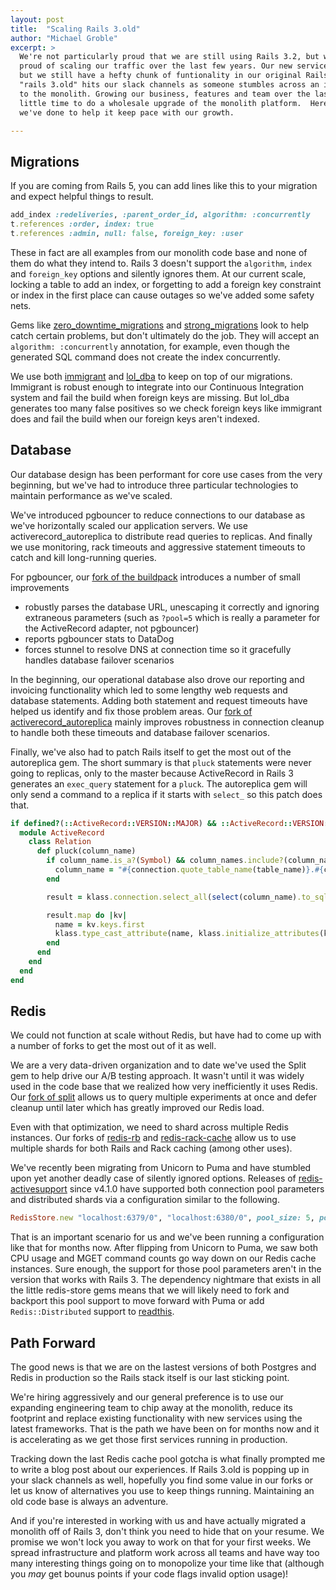 ```yaml
---
layout: post
title:  "Scaling Rails 3.old"
author: "Michael Groble"
excerpt: >
  We're not particularly proud that we are still using Rails 3.2, but we _are_ extremely
  proud of scaling our traffic over the last few years. Our new services are built in Rails 5,
  but we still have a hefty chunk of funtionality in our original Rails 3.x monolith. A rueful
  "rails 3.old" hits our slack channels as someone stumbles across an issue as they switch back
  to the monolith. Growing our business, features and team over the last few years has left
  little time to do a wholesale upgrade of the monolith platform.  Here are some tactial things
  we've done to help it keep pace with our growth.

---
```


## Migrations
If you are coming from Rails 5, you can add lines like this to your migration and expect helpful things to result.

```ruby
add_index :redeliveries, :parent_order_id, algorithm: :concurrently
t.references :order, index: true
t.references :admin, null: false, foreign_key: :user
```

These in fact are all examples from our monolith code base and none of them do what they intend to.  Rails 3 doesn't
support the `algorithm`, `index` and `foreign_key` options and silently ignores them.  At our current scale, locking
a table to add an index, or forgetting to add a foreign key constraint or index in the first place can cause outages
so we've added some safety nets.

Gems like [zero_downtime_migrations](https://github.com/LendingHome/zero_downtime_migrations) and
[strong_migrations](https://github.com/ankane/strong_migrations) look to help catch certain problems, but don't ultimately
do the job.  They will accept an `algorithm: :concurrently` annotation, for example, even though the generated SQL command does
not create the index concurrently.

We use both [immigrant](https://github.com/jenseng/immigrant) and [lol_dba](https://github.com/plentz/lol_dba) to keep
on top of our migrations.  Immigrant is robust enough to integrate into our Continuous Integration system and fail the
build when foreign keys are missing.  But lol_dba generates too many false positives so we check foreign keys like
immigrant does and fail the build when our foreign keys aren't indexed.

## Database
Our database design has been performant for core use cases from the very beginning, but we've had to introduce three
particular technologies to maintain performance as we've scaled.

We've introduced pgbouncer to reduce connections to our database as we've horizontally scaled our application servers.
We use activerecord_autoreplica to distribute read queries to replicas.  And finally we use monitoring, rack timeouts
and aggressive statement timeouts to catch and kill long-running queries.

For pgbouncer, our [fork of the buildpack](https://github.com/deliveroo/heroku-buildpack-pgbouncer/tree/resolve-stunnel-dns-at-connection-time-idle-settings)
introduces a number of small improvements

* robustly parses the database URL, unescaping it correctly and ignoring extraneous parameters (such as `?pool=5` which
  is really a parameter for the ActiveRecord adapter, not pgbouncer)
* reports pgbouncer stats to DataDog
* forces stunnel to resolve DNS at connection time so it gracefully handles database failover scenarios

In the beginning, our operational database also drove our reporting and invoicing functionality which led to some lengthy
web requests and database statements. Adding both statement and request timeouts have helped us identify and fix those
problem areas.  Our [fork of activerecord_autoreplica](https://github.com/deliveroo/activerecord_autoreplica) mainly
improves robustness in connection cleanup to handle both these timeouts and database failover scenarios.

Finally, we've also had to patch Rails itself to get the most out of the autoreplica gem.  The short summary is
that `pluck` statements were never going to replicas, only to the master because ActiveRecord in Rails 3 generates
an `exec_query` statement for a `pluck`.  The autoreplica gem will only send a command to a replica if it starts
with `select_` so this patch does that.

```ruby
if defined?(::ActiveRecord::VERSION::MAJOR) && ::ActiveRecord::VERSION::MAJOR.to_i == 3
  module ActiveRecord
    class Relation
      def pluck(column_name)
        if column_name.is_a?(Symbol) && column_names.include?(column_name.to_s)
          column_name = "#{connection.quote_table_name(table_name)}.#{connection.quote_column_name(column_name)}"
        end

        result = klass.connection.select_all(select(column_name).to_sql)

        result.map do |kv|
          name = kv.keys.first
          klass.type_cast_attribute(name, klass.initialize_attributes(kv))
        end
      end
    end
  end
end
```

## Redis
We could not function at scale without Redis, but have had to come up with a number of forks to get the most out of it as well.

We are a very data-driven organization and to date we've used the Split gem to help drive our A/B testing approach.  It wasn't
until  it was widely used in the code base that we realized how very inefficiently it uses Redis.  Our
[fork of split](https://github.com/deliveroo/split/tree/ab-tests) allows us to query multiple experiments at once and defer
cleanup until later which has greatly improved our Redis load.

Even with that optimization, we need to shard across multiple Redis instances.  Our forks of
[redis-rb](https://github.com/deliveroo/redis-rb/tree/distributed_mget) and
[redis-rack-cache](https://github.com/deliveroo/redis-rack-cache/tree/sharding) allow us to use multiple shards
for both Rails and Rack caching (among other uses).

We've recently been migrating from Unicorn to Puma and have stumbled upon yet another deadly case of silently ignored options.
Releases of [redis-activesupport](https://github.com/redis-store/redis-activesupport) since v4.1.0 have supported both
connection pool parameters and distributed shards via a configuration similar to the following.

```ruby
RedisStore.new "localhost:6379/0", "localhost:6380/0", pool_size: 5, pool_timeout: 10
```

That is an important scenario for us and we've been running a configuration like that for months now. After flipping
from Unicorn to Puma, we saw both CPU usage and MGET command counts go way down on our Redis cache instances.  Sure enough,
the support for those pool parameters aren't in the version that works with Rails 3.  The dependency nightmare that exists in
all the little redis-store gems means that we will likely need to fork and backport this pool support to move forward with Puma
or add `Redis::Distributed` support to [readthis](https://github.com/sorentwo/readthis).

## Path Forward
The good news is that we are on the lastest versions of both Postgres and Redis in production so the Rails stack itself is
our last sticking point.

We're hiring aggressively and our general preference is to use our expanding engineering team to chip away at the
monolith, reduce its footprint and replace existing functionality with new services using the latest frameworks.  That is the path
we have been on for months now and it is accelerating as we get those first services running in production.

Tracking down the last Redis cache pool gotcha is what finally prompted me to write a blog post about our experiences.  If
Rails 3.old is popping up in your slack channels as well, hopefully you find some value in our forks or let us know of
alternatives you use to keep things running.  Maintaining an old code base is always an adventure.

And if you're interested in working with us and have actually migrated a monolith off of Rails 3, don't think you need to
hide that on your resume.  We promise we won't lock you away to work on that for your first weeks.  We spread infrastructure
and platform work across all teams and have way too many interesting things going on to monopolize your time like that (although you
_may_ get bounus points if your code flags invalid option usage)!
